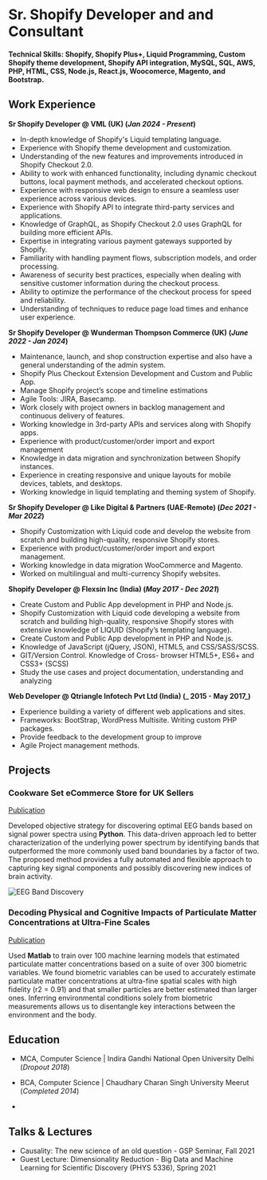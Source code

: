 # Sr. Shopify Developer and and Consultant

#### Technical Skills: Shopify, Shopify Plus+, Liquid Programming, Custom Shopify theme development, Shopify API integration, MySQL, SQL, AWS, PHP, HTML, CSS, Node.js, React.js, Woocomerce, Magento, and Bootstrap.

## Work Experience
**Sr Shopify Developer @ VML (UK) (_Jan 2024 - Present_)**
- In-depth knowledge of Shopify's Liquid templating language.
- Experience with Shopify theme development and customization.
- Understanding of the new features and improvements introduced in Shopify Checkout 2.0.
- Ability to work with enhanced functionality, including dynamic checkout buttons, local
payment methods, and accelerated checkout options.
- Experience with responsive web design to ensure a seamless user experience across various
devices.
- Experience with Shopify API to integrate third-party services and applications.
- Knowledge of GraphQL, as Shopify Checkout 2.0 uses GraphQL for building more efficient APIs.
- Expertise in integrating various payment gateways supported by Shopify.
- Familiarity with handling payment flows, subscription models, and order processing.
- Awareness of security best practices, especially when dealing with sensitive customer information
during the checkout process.
- Ability to optimize the performance of the checkout process for speed and reliability.
- Understanding of techniques to reduce page load times and enhance user experience.

**Sr Shopify Developer @ Wunderman Thompson Commerce (UK) (_June 2022 - Jan 2024_)**
- Maintenance, launch, and shop construction expertise and also have a general understanding of
the admin system.
- Shopify Plus Checkout Extension Development and Custom and Public App.
- Manage Shopify project’s scope and timeline estimations
- Agile Tools: JIRA, Basecamp.
- Work closely with project owners in backlog management and continuous delivery of features.
- Working knowledge in 3rd-party APIs and services along with Shopify apps.
- Experience with product/customer/order import and export management
- Knowledge in data migration and synchronization between Shopify instances.
- Experience in creating responsive and unique layouts for mobile devices, tablets, and desktops.
- Working knowledge in liquid templating and theming system of Shopify.

 **Sr Shopify Developer @ Like Digital & Partners (UAE-Remote) (_Dec 2021 - Mar 2022_)**
- Shopify Customization with Liquid code and develop the website from scratch and building high-quality, responsive Shopify stores.
- Experience with product/customer/order import and export management.
- Working knowledge in data migration WooCommerce and Magento.
- Worked on multilingual and multi-currency Shopify websites.

**Shopify Developer @ Flexsin Inc (India) (_May 2017 - Dec 2021_)**
- Create Custom and Public App development in PHP and Node.js.
- Shopify Customization with Liquid code developing a website from scratch and building high-quality, responsive Shopify stores with extensive knowledge of LIQUID (Shopify’s templating
language).
- Create Custom and Public App development in PHP and Node.js.
- Knowledge of JavaScript (jQuery, JSON), HTML5, and CSS/SASS/SCSS.
- GIT/Version Control. Knowledge of Cross- browser HTML5+, ES6+ and CSS3+ (SCSS)
- Study the use cases and project documentation, understanding and analyzing

**Web Developer @ Qtriangle Infotech Pvt Ltd (India) (_ 2015 - May 2017_)**
- Experience building a variety of different web applications and sites.
- Frameworks: BootStrap, WordPress Multisite. Writing custom PHP packages.
- Provide feedback to the development group to improve
- Agile Project management methods.

## Projects
### Cookware Set eCommerce Store for UK Sellers
[Publication](https://www.mdpi.com/1424-8220/22/8/3048)

Developed objective strategy for discovering optimal EEG bands based on signal power spectra using **Python**. This data-driven approach led to better characterization of the underlying power spectrum by identifying bands that outperformed the more commonly used band boundaries by a factor of two. The proposed method provides a fully automated and flexible approach to capturing key signal components and possibly discovering new indices of brain activity.

![EEG Band Discovery](/assets/img/eeg_band_discovery.jpeg)

### Decoding Physical and Cognitive Impacts of Particulate Matter Concentrations at Ultra-Fine Scales
[Publication](https://www.mdpi.com/1424-8220/22/11/4240)

Used **Matlab** to train over 100 machine learning models that estimated particulate matter concentrations based on a suite of over 300 biometric variables. We found biometric variables can be used to accurately estimate particulate matter concentrations at ultra-fine spatial scales with high fidelity (r2 = 0.91) and that smaller particles are better estimated than larger ones. Inferring environmental conditions solely from biometric measurements allows us to disentangle key interactions between the environment and the body.


## Education
- MCA, Computer Science	| Indira Gandhi National Open University Delhi (_Dropout 2018_)
- BCA, Computer Science | Chaudhary Charan Singh University Meerut (_Completed 2014_)			       		

- 
## Talks & Lectures
- Causality: The new science of an old question - GSP Seminar, Fall 2021
- Guest Lecture: Dimensionality Reduction - Big Data and Machine Learning for Scientific Discovery (PHYS 5336), Spring 2021
